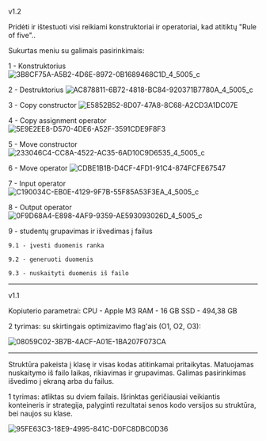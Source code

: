v1.2


Pridėti ir ištestuoti visi reikiami konstruktoriai ir operatoriai, kad atitiktų "Rule of five"..

Sukurtas meniu su galimais pasirinkimais:

1 - Konstruktorius
![3B8CF75A-A5B2-4D6E-8972-0B1689468C1D_4_5005_c](https://github.com/user-attachments/assets/dbd6cc82-cbfc-49ea-a7f4-582cf5696087)

2 - Destruktorius
![AC878811-6B72-4818-BC84-920371B7780A_4_5005_c](https://github.com/user-attachments/assets/72db110d-e354-4bdc-b204-2b5ba30e3011)

3 - Copy constructor
![E5852B52-8D07-47A8-8C68-A2CD3A1DC07E](https://github.com/user-attachments/assets/1a70ac2a-4a55-42ad-a1aa-c57cc08accca)

4 - Copy assignment operator
![5E9E2EE8-D570-4DE6-A52F-3591CDE9F8F3](https://github.com/user-attachments/assets/3ea4cbe6-4cb3-47b2-a501-415b22b1e411)

5 - Move constructor
![233046C4-CC8A-4522-AC35-6AD10C9D6535_4_5005_c](https://github.com/user-attachments/assets/d9c09ad9-8552-4180-9dfc-8da903cf4a13)

6 - Move operator
![CDBE1B1B-D4CF-4FD1-91C4-874FCFE67547](https://github.com/user-attachments/assets/26486863-5e90-493f-9c3a-8bfad9b1c13a)


7 - Input operator
![C190034C-EB0E-4129-9F7B-55F85A53F3EA_4_5005_c](https://github.com/user-attachments/assets/b6734531-06c4-47a2-a34c-653b5020d96a)


8 - Output operator
![0F9D68A4-E898-4AF9-9359-AE593093026D_4_5005_c](https://github.com/user-attachments/assets/4f092516-bef6-43d1-a042-1d0e76c8c949)

9 - studentų grupavimas ir išvedimas į failus

    9.1 - įvesti duomenis ranka
    
    9.2 - generuoti duomenis
    
    9.3 - nuskaityti duomenis iš failo






--------------------------------------------------------





v1.1

Kopiuterio parametrai:
CPU - Apple M3
RAM - 16 GB
SSD - 494,38 GB

2 tyrimas: su skirtingais optimizavimo flag'ais (O1, O2, O3):

![08059C02-3B7B-4ACF-A01E-1BA207F073CA](https://github.com/user-attachments/assets/0ee87292-a971-4f52-ae1d-1fa76a1e5851)







---------------------------------------------






Struktūra pakeista į klasę ir visas kodas atitinkamai pritaikytas. Matuojamas nuskaitymo iš failo laikas, rikiavimas ir grupavimas. Galimas pasirinkimas išvedimo į ekraną arba du failus.

1 tyrimas: atliktas su dviem failais. Išrinktas geričiausiai veikiantis konteineris ir strategija, palyginti rezultatai senos kodo versijos su struktūra, bei naujos su klase.

![95FE63C3-18E9-4995-841C-D0FC8DBC0D36](https://github.com/user-attachments/assets/739a30f3-bf8c-4fd7-a686-6eeeff2feb06)









